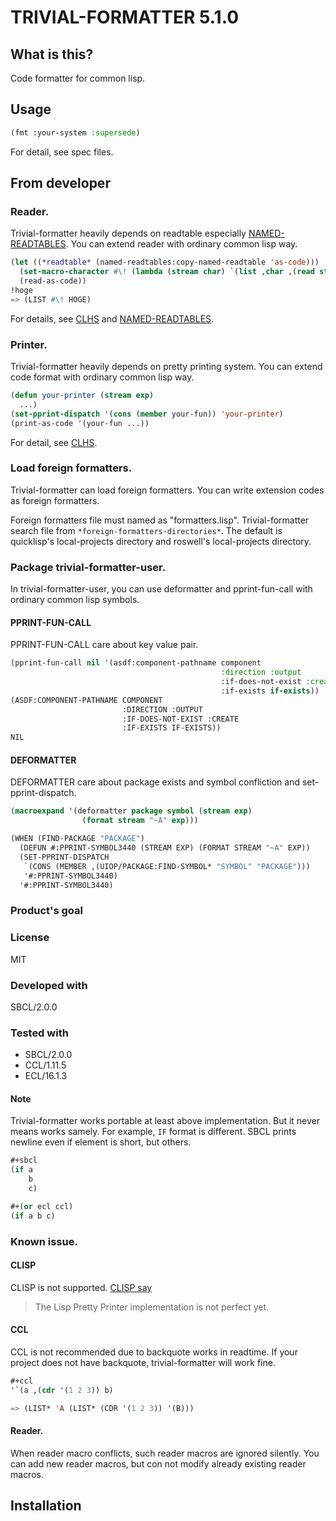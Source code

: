 # TRIVIAL-FORMATTER 5.1.0
## What is this?
Code formatter for common lisp.

## Usage

```lisp
(fmt :your-system :supersede)
```

For detail, see spec files.

## From developer
### Reader.
Trivial-formatter heavily depends on readtable especially [NAMED-READTABLES](https://github.com/melisgl/named-readtables).
You can extend reader with ordinary common lisp way.

```lisp
(let ((*readtable* (named-readtables:copy-named-readtable 'as-code)))
  (set-macro-character #\! (lambda (stream char) `(list ,char ,(read stream))))
  (read-as-code))
!hoge
=> (LIST #\! HOGE)
```

For details, see [CLHS](http://www.lispworks.com/documentation/HyperSpec/Body/c_reader.htm)
and [NAMED-READTABLES](https://github.com/melisgl/named-readtables).

### Printer.
Trivial-formatter heavily depends on pretty printing system.
You can extend code format with ordinary common lisp way.

```lisp
(defun your-printer (stream exp)
  ...)
(set-pprint-dispatch '(cons (member your-fun)) 'your-printer)
(print-as-code '(your-fun ...))
```

For detail, see [CLHS](http://www.lispworks.com/documentation/HyperSpec/Body/22_bb.htm).

### Load foreign formatters.
Trivial-formatter can load foreign formatters.
You can write extension codes as foreign formatters.

Foreign formatters file must named as "formatters.lisp".
Trivial-formatter search file from `*foreign-formatters-directories*`.
The default is quicklisp's local-projects directory and roswell's local-projects directory.

### Package trivial-formatter-user.
In trivial-formatter-user, you can use deformatter and pprint-fun-call with ordinary common lisp symbols.

#### PPRINT-FUN-CALL
PPRINT-FUN-CALL care about key value pair.

```lisp
(pprint-fun-call nil '(asdf:component-pathname component
                                               :direction :output
                                               :if-does-not-exist :create
                                               :if-exists if-exists))
(ASDF:COMPONENT-PATHNAME COMPONENT
                         :DIRECTION :OUTPUT
                         :IF-DOES-NOT-EXIST :CREATE
                         :IF-EXISTS IF-EXISTS))
NIL
```

#### DEFORMATTER
DEFORMATTER care about package exists and symbol confliction and set-pprint-dispatch.

```lisp
(macroexpand '(deformatter package symbol (stream exp)
                (format stream "~A" exp)))

(WHEN (FIND-PACKAGE "PACKAGE")
  (DEFUN #:PPRINT-SYMBOL3440 (STREAM EXP) (FORMAT STREAM "~A" EXP))
  (SET-PPRINT-DISPATCH
   `(CONS (MEMBER ,(UIOP/PACKAGE:FIND-SYMBOL* "SYMBOL" "PACKAGE")))
   '#:PPRINT-SYMBOL3440)
  '#:PPRINT-SYMBOL3440)
```

### Product's goal

### License
MIT

### Developed with
SBCL/2.0.0

### Tested with
* SBCL/2.0.0
* CCL/1.11.5
* ECL/16.1.3

#### Note
Trivial-formatter works portable at least above implementation.
But it never means works samely.
For example, `IF` format is different.
SBCL prints newline even if element is short, but others.

```lisp
#+sbcl
(if a
    b
    c)

#+(or ecl ccl)
(if a b c)
```
### Known issue.
#### CLISP
CLISP is not supported.
[CLISP say](https://clisp.sourceforge.io/impnotes.html#clpp)

> The Lisp Pretty Printer implementation is not perfect yet.

#### CCL
CCL is not recommended due to backquote works in readtime.
If your project does not have backquote, trivial-formatter will work fine.

```lisp
#+ccl
'`(a ,(cdr '(1 2 3)) b)

=> (LIST* 'A (LIST* (CDR '(1 2 3)) '(B)))
```
#### Reader.
When reader macro conflicts, such reader macros are ignored silently.
You can add new reader macros, but con not modify already existing reader macros.

## Installation

